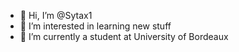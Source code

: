 - 👋 Hi, I’m @Sytax1
- 👀 I’m interested in learning new stuff
- 🌱 I’m currently a student at University of Bordeaux
